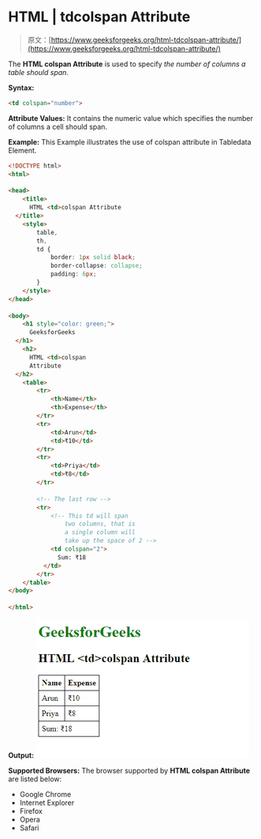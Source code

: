 # HTML | tdcolspan Attribute

> 原文：[https://www.geeksforgeeks.org/html-tdcolspan-attribute/](https://www.geeksforgeeks.org/html-tdcolspan-attribute/)

The **HTML <td> colspan Attribute** is used to specify *the number of columns a table should span*.

**Syntax:**

```html
<td colspan="number"> 
```

**Attribute Values:** It contains the numeric value which specifies the number of columns a cell should span.

**Example:** This Example illustrates the use of colspan attribute in Tabledata Element.

```html
<!DOCTYPE html>
<html>

<head>
    <title>
      HTML <td>colspan Attribute
  </title>
    <style>
        table,
        th,
        td {
            border: 1px solid black;
            border-collapse: collapse;
            padding: 6px;
        }
    </style>
</head>

<body>
    <h1 style="color: green;">
      GeeksforGeeks
  </h1>
    <h2>
      HTML <td>colspan
      Attribute
  </h2>
    <table>
        <tr>
            <th>Name</th>
            <th>Expense</th>
        </tr>
        <tr>
            <td>Arun</td>
            <td>₹10</td>
        </tr>
        <tr>
            <td>Priya</td>
            <td>₹8</td>
        </tr>

        <!-- The last row -->
        <tr>
            <!-- This td will span 
                two columns, that is 
                a single column will 
                take up the space of 2 -->
            <td colspan="2">
              Sum: ₹18
          </td>
        </tr>
    </table>
</body>

</html>
```

**Output:**
![](img/c095df2bd0630f4e48e34c22832f89c9.png)

**Supported Browsers:** The browser supported by **HTML <td>colspan Attribute** are listed below:

*   Google Chrome
*   Internet Explorer
*   Firefox
*   Opera
*   Safari